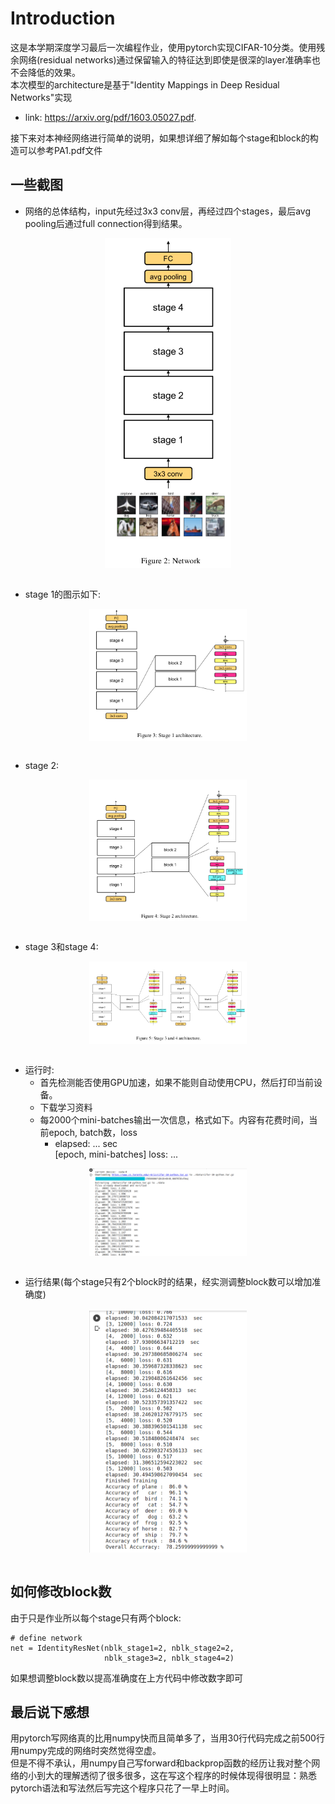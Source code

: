 # Introduction
这是本学期深度学习最后一次编程作业，使用pytorch实现CIFAR-10分类。使用残余网络(residual networks)通过保留输入的特征达到即使是很深的layer准确率也不会降低的效果。  
本次模型的architecture是基于"Identity Mappings in Deep Residual Networks"实现  
* link: https://arxiv.org/pdf/1603.05027.pdf.  

接下来对本神经网络进行简单的说明，如果想详细了解如每个stage和block的构造可以参考PA1.pdf文件

## 一些截图
* 网络的总体结构，input先经过3x3 conv层，再经过四个stages，最后avg pooling后通过full connection得到结果。  
<div  align="center"><kbd>    
    <img src="./netword_archi.png" alt="netword architecture" align=center width="40%" height="40%" />
</kbd></div><br>  
  
  
* stage 1的图示如下:  
<div  align="center"><kbd>    
    <img src="./stage1.png" alt="stage architecture" align=center width="50%" height="50%" />
</kbd></div><br>  
  
  
* stage 2:  
<div  align="center"><kbd>    
    <img src="./stage2.png" alt="stage architecture" align=center width="50%" height="50%" />
</kbd></div><br>  
  
  
* stage 3和stage 4:
<div  align="center"><kbd>    
    <img src="./stage3&4.png" alt="stage architecture" align=center width="50%" height="50%" />
</kbd></div><br>  
  

* 运行时:  
    * 首先检测能否使用GPU加速，如果不能则自动使用CPU，然后打印当前设备。
    * 下载学习资料
    * 每2000个mini-batches输出一次信息，格式如下。内容有花费时间，当前epoch, batch数，loss
        * elapsed: ...  sec  
        [epoch, mini-batches] loss: ...
<div  align="center"><kbd>    
    <img src="./runing.png" alt="runing" align=center width="50%" height="50%" />
</kbd></div><br>  

* 运行结果(每个stage只有2个block时的结果，经实测调整block数可以增加准确度)  
<div  align="center"><kbd>    
    <img src="./result.png" alt="result architecture" align=center width="50%" height="50%" />
</kbd></div><br>  
  
## 如何修改block数  
由于只是作业所以每个stage只有两个block:  
```
# define network
net = IdentityResNet(nblk_stage1=2, nblk_stage2=2,
                     nblk_stage3=2, nblk_stage4=2)
```
如果想调整block数以提高准确度在上方代码中修改数字即可

## 最后说下感想
用pytorch写网络真的比用numpy快而且简单多了，当用30行代码完成之前500行用numpy完成的网络时突然觉得空虚。  
但是不得不承认，用numpy自己写forward和backprop函数的经历让我对整个网络的小到大的理解透彻了很多很多，这在写这个程序的时候体现得很明显：熟悉pytorch语法和写法然后写完这个程序只花了一早上时间。